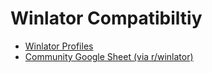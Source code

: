 # Winlator Compatibiltiy
- [Winlator Profiles](https://github.com/Pedro140512/Winlator-profiles-)
- [Community Google Sheet (via r/winlator)](https://docs.google.com/spreadsheets/d/1UI0dCJTdxkAD8pDUoCtqwe7hCRSD35w0N3zESTmNYBU/edit?gid=0#gid=0)

